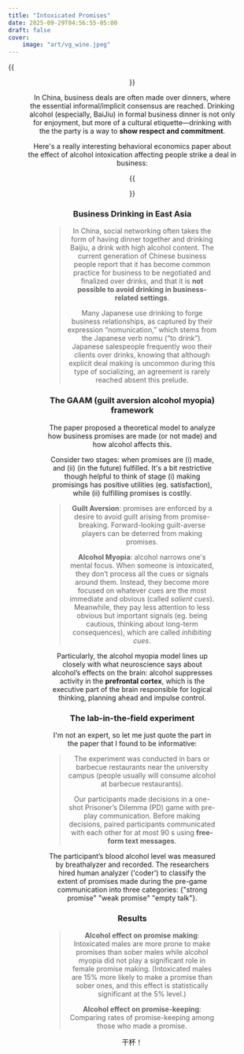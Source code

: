 ```yaml
---
title: "Intoxicated Promises"
date: 2025-09-29T04:56:55-05:00
draft: false
cover:
    image: "art/vg_wine.jpeg"
---
```


{{<figure align="center" src="/art/vg_wine.jpeg" caption="" width="100%">}}

In China, business deals are often made over dinners, where the essential informal/implicit consensus are reached. Drinking alcohol (especially, BaiJiu) in formal business dinner is not only for enjoyment, but more of a cultural etiquette—drinking with the the party is a way to **show respect and commitment**.

Here's a really interesting behavioral economics paper about the effect of alcohol intoxication affecting people strike a deal in business:

{{<figure align="center" src="/market_design/alcohol_decision_paper.jpeg" caption="The idea is golden — and the paper is only 15 pages! Well, John Nash's PhD thesis was also just 26 pages..." width="100%">}}

### Business Drinking in East Asia

> In China, social networking often takes the form of having dinner together and drinking Baijiu, a drink with high alcohol content. The current generation of Chinese business people report that it has become common practice for business to be negotiated and finalized over drinks, and that it is **not possible to avoid drinking in business-related settings**.
>
> Many Japanese use drinking to forge business relationships, as captured by their expression “nomunication,” which stems from the Japanese verb nomu (“to drink”). Japanese salespeople frequently woo their clients over drinks, knowing that although explicit deal making is uncommon during this type of socializing, an agreement is rarely reached absent this prelude.

### The GAAM (guilt aversion alcohol myopia) framework

The paper proposed a theoretical model to analyze how business promises are made (or not made) and how alcohol affects this. 

Consider two stages: when promises are (i) made, and (ii) (in the future) fulfilled. It's a bit restrictive though helpful to think of stage (i) making promisings has positive utilities (eg. satisfaction), while (ii) fulfilling promises is costlly.

> **Guilt Aversion**: promises are enforced by a desire to avoid guilt arising from promise-breaking. Forward-looking guilt-averse players can be deterred from making promises.
>
> **Alcohol Myopia**: alcohol narrows one's mental focus. When someone is intoxicated, they don’t process all the cues or signals around them. Instead, they become more focused on whatever cues are the most immediate and obvious (called *salient cues*). Meanwhile, they pay less attention to less obvious but important signals (eg. being cautious, thinking about long-term consequences), which are called *inhibiting cues*.

Particularly, the alcohol myopia model lines up closely with what neuroscience says about alcohol’s effects on the brain: alcohol suppresses activity in the **prefrontal cortex**, which is the executive part of the brain responsible for logical thinking, planning ahead and impulse control.

### The lab-in-the-field experiment

I'm not an expert, so let me just quote the part in the paper that I found to be informative:

> The experiment was conducted in bars or barbecue restaurants near the university campus (people usually will consume alcohol at barbecue restaurants). 
>
> Our participants made decisions in a one-shot Prisoner’s Dilemma (PD) game with pre-play communication. Before making decisions, paired participants communicated with each other for at most 90 s using **free-form text messages**.

The participant’s blood alcohol level was measured by breathalyzer and recorded. The researchers hired human analyzer ('coder') to classify the extent of promises made during the pre-game communication into three categories: {"strong promise" "weak promise" "empty talk"}.

### Results

> **Alcohol effect on promise making**: Intoxicated males are more prone to make promises than sober males while alcohol myopia did not play a significant role in female promise making. (Intoxicated males are 15% more likely to make a promise than sober ones, and this effect is statistically significant at the 5% level.)
>
> **Alcohol effect on promise-keeping**: Comparing rates of promise-keeping among those who made a promise.

干杯！
